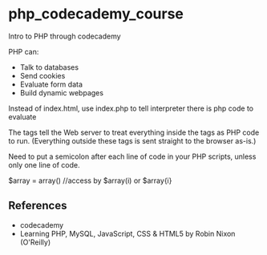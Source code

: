 # php_codecademy_course
Intro to PHP through codecademy

PHP can:
* Talk to databases
* Send cookies
* Evaluate form data
* Build dynamic webpages

Instead of index.html, use index.php to tell interpreter there is php code to evaluate

The <?php and ?> tags tell the Web server to treat everything inside the tags as PHP code to run. (Everything outside these tags is sent straight to the browser as-is.)

Need to put a semicolon after each line of code in your PHP scripts, unless only one line of code.

$array = array()  //access by $array(i) or $array{i}
## References
* codecademy
* Learning PHP, MySQL, JavaScript, CSS & HTML5 by Robin Nixon (O'Reilly)
